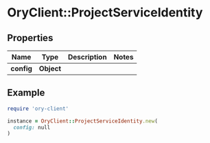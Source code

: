 # OryClient::ProjectServiceIdentity

## Properties

| Name | Type | Description | Notes |
| ---- | ---- | ----------- | ----- |
| **config** | **Object** |  |  |

## Example

```ruby
require 'ory-client'

instance = OryClient::ProjectServiceIdentity.new(
  config: null
)
```

